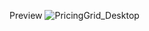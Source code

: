 Preview
![PricingGrid_Desktop](https://user-images.githubusercontent.com/60979495/187121425-c30a9b96-89e3-46e5-9024-523533b8da23.png)
